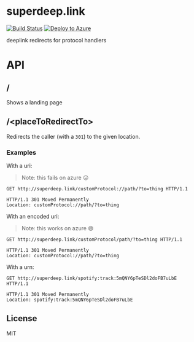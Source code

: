 # superdeep.link

[![Build Status](https://travis-ci.org/bengreenier/superdeep.link.svg?branch=master)](https://travis-ci.org/bengreenier/superdeep.link)
[![Deploy to Azure](http://azuredeploy.net/deploybutton.png)](https://azuredeploy.net/)

deeplink redirects for protocol handlers

# API

## /

Shows a landing page

## /&lt;placeToRedirectTo&gt;

Redirects the caller (with a `301`) to the given location.

### Examples

With a uri:

> Note: this fails on azure :frowning_face:

```
GET http://superdeep.link/customProtocol://path/?to=thing HTTP/1.1

HTTP/1.1 301 Moved Permanently
Location: customProtocol://path/?to=thing
```

With an encoded uri:

> Note: this works on azure :smile:

```
GET http://superdeep.link/customProtocol/path/?to=thing HTTP/1.1

HTTP/1.1 301 Moved Permanently
Location: customProtocol://path/?to=thing
```

With a urn:

```
GET http://superdeep.link/spotify:track:5mQNY6pTeSDl2doFB7uLbE HTTP/1.1

HTTP/1.1 301 Moved Permanently
Location: spotify:track:5mQNY6pTeSDl2doFB7uLbE
```

## License

MIT